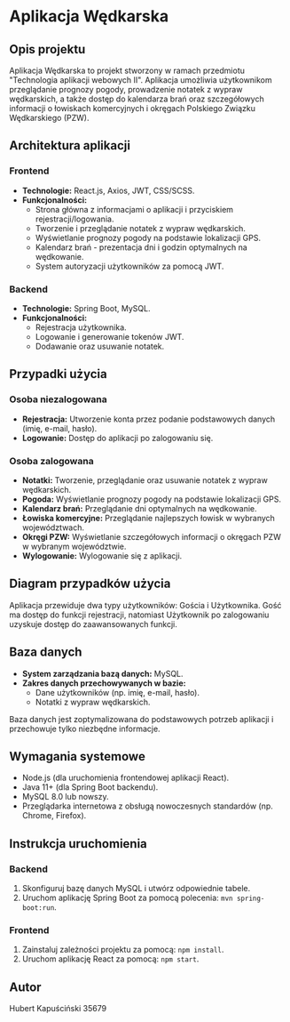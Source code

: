 
# Aplikacja Wędkarska

## Opis projektu
Aplikacja Wędkarska to projekt stworzony w ramach przedmiotu "Technologia aplikacji webowych II". 
Aplikacja umożliwia użytkownikom przeglądanie prognozy pogody, prowadzenie notatek z wypraw wędkarskich, a także dostęp do kalendarza brań oraz szczegółowych informacji o łowiskach komercyjnych i okręgach Polskiego Związku Wędkarskiego (PZW).

## Architektura aplikacji

### Frontend
- **Technologie:** React.js, Axios, JWT, CSS/SCSS.
- **Funkcjonalności:**
  - Strona główna z informacjami o aplikacji i przyciskiem rejestracji/logowania.
  - Tworzenie i przeglądanie notatek z wypraw wędkarskich.
  - Wyświetlanie prognozy pogody na podstawie lokalizacji GPS.
  - Kalendarz brań - prezentacja dni i godzin optymalnych na wędkowanie.
  - System autoryzacji użytkowników za pomocą JWT.

### Backend
- **Technologie:** Spring Boot, MySQL.
- **Funkcjonalności:**
  - Rejestracja użytkownika.
  - Logowanie i generowanie tokenów JWT.
  - Dodawanie oraz usuwanie notatek.

## Przypadki użycia

### Osoba niezalogowana
- **Rejestracja:** Utworzenie konta przez podanie podstawowych danych (imię, e-mail, hasło).
- **Logowanie:** Dostęp do aplikacji po zalogowaniu się.

### Osoba zalogowana
- **Notatki:** Tworzenie, przeglądanie oraz usuwanie notatek z wypraw wędkarskich.
- **Pogoda:** Wyświetlanie prognozy pogody na podstawie lokalizacji GPS.
- **Kalendarz brań:** Przeglądanie dni optymalnych na wędkowanie.
- **Łowiska komercyjne:** Przeglądanie najlepszych łowisk w wybranych województwach.
- **Okręgi PZW:** Wyświetlanie szczegółowych informacji o okręgach PZW w wybranym województwie.
- **Wylogowanie:** Wylogowanie się z aplikacji.

## Diagram przypadków użycia
Aplikacja przewiduje dwa typy użytkowników: Gościa i Użytkownika. 
Gość ma dostęp do funkcji rejestracji, natomiast Użytkownik po zalogowaniu uzyskuje dostęp do zaawansowanych funkcji.

## Baza danych
- **System zarządzania bazą danych:** MySQL.
- **Zakres danych przechowywanych w bazie:**
  - Dane użytkowników (np. imię, e-mail, hasło).
  - Notatki z wypraw wędkarskich.

Baza danych jest zoptymalizowana do podstawowych potrzeb aplikacji i przechowuje tylko niezbędne informacje.

## Wymagania systemowe
- Node.js (dla uruchomienia frontendowej aplikacji React).
- Java 11+ (dla Spring Boot backendu).
- MySQL 8.0 lub nowszy.
- Przeglądarka internetowa z obsługą nowoczesnych standardów (np. Chrome, Firefox).

## Instrukcja uruchomienia

### Backend
1. Skonfiguruj bazę danych MySQL i utwórz odpowiednie tabele.
2. Uruchom aplikację Spring Boot za pomocą polecenia: `mvn spring-boot:run`.

### Frontend
1. Zainstaluj zależności projektu za pomocą: `npm install`.
2. Uruchom aplikację React za pomocą: `npm start`.

## Autor
Hubert Kapuściński 35679
